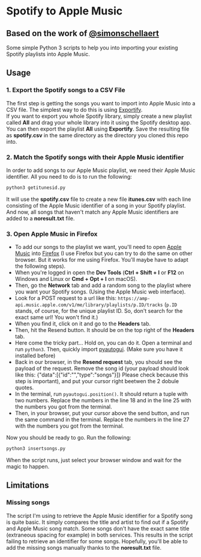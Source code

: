 # Spotify to Apple Music
## Based on the work of [@simonschellaert](https://github.com/simonschellaert/spotify2am)
Some simple Python 3 scripts to help you into importing your existing Spotify playlists into Apple Music.  

## Usage

### 1. Export the Spotify songs to a CSV File
The first step is getting the songs you want to import into Apple Music into a CSV file. The simplest way to do this is using [Exportify](https://watsonbox.github.io/exportify/).  
If you want to export you whole Spotify library, simply create a new playlist called **All** and drag your whole library into it using the Spotify desktop app. You can then export the playlist **All** using **Exportify**. Save the resulting file as **spotify.csv** in the same directory as the directory you cloned this repo into.

### 2. Match the Spotify songs with their Apple Music identifier
In order to add songs to our Apple Music playlist, we need their Apple Music identifier. All you need to do is to run the following:
```bash
python3 getitunesid.py
```
It will use the **spotify.csv** file to create a new file **itunes.csv** with each line consisting of the Apple Music identifier of a song in your Spotify playlist.
And now, all songs that haven't match any Apple Music identifiers are added to a **noresult.txt** file.

### 3. Open Apple Music in Firefox
* To add our songs to the playlist we want, you'll need to open [Apple Music](https://music.apple.com/login) into [Firefox](https://www.mozilla.org/firefox/new/) (I use Firefox but you can try to do the same on other browser. But it works for me using Firefox. You'll maybe have to adapt the following steps).
* When you're logged in open the **Dev Tools** (**Ctrl + Shift + I** or **F12** on Windows and Linux or **Cmd + Opt + I** on macOS). 
* Then, go the **Network** tab and add a random song to the playlist where you want your Spotify songs. (Using the Apple Music web interface).
* Look for a POST request to a url like this: `https://amp-api.music.apple.com/v1/me/library/playlists/p.ID/tracks` (`p.ID` stands, of course, for the unique playlist ID. So, don't search for the exact same url! You won't find it.)
* When you find it, click on it and go to the **Headers** tab.
* Then, hit the Resend button. It should be on the top right of the **Headers** tab.
* Here come the tricky part... Hold on, you can do it. Open a terminal and run `python3`. Then, quickly import [pyautogui](https://pypi.org/project/PyAutoGUI/). (Make sure you have it installed before)
* Back in our browser, in the **Resend request** tab, you should see the payload of the request. Remove the song id (your payload should look like this: {"data":[{"id":"","type":"songs"}]} Please check because this step is important), and put your cursor right beetwen the 2 dobule quotes.
* In the terminal, run `pyautogui.position()`. It should return a tuple with two numbers. Replace the numbers in the line 18 and in the line 25 with the numbers you got from the terminal.
* Then, in your browser, put your cursor above the send button, and run the same command in the terminal. Replace the numbers in the line 27 with the numbers you got from the terminal.

Now you should be ready to go. Run the following:
```bash
python3 insertsongs.py
```

When the script runs, just select your browser window and wait for the magic to happen.

## Limitations

### Missing songs
The script I'm using to retrieve the Apple Music identifier for a Spotify song is quite basic. It simply compares the title and artist to find out if a Spotify and Apple Music song match. Some songs don't have the exact same title (extraneous spacing for example) in both services. This results in the script failing to retrieve an identifier for some songs. Hopefully, you'll be able to add the missing songs manually thanks to the **noresult.txt** file.
